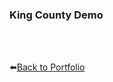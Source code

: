### King County Demo  

<div class="flourish-embed flourish-chart" data-src="visualisation/12595917"><script src="https://public.flourish.studio/resources/embed.js"></script></div>
<br />
<br />

⬅️[Back to Portfolio ](README.md)
